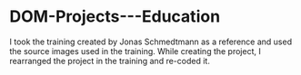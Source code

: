 # DOM-Projects---Education
I took the training created by Jonas Schmedtmann as a reference and used the source images used in the training. While creating the project, I rearranged the project in the training and re-coded it.
